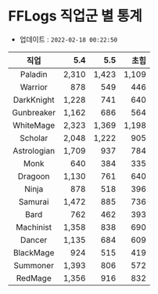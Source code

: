 # FFLogs 직업군 별 통계

- 업데이트 : `2022-02-18 00:22:50`

|직업|5.4|5.5|초힘|
|:-:|-:|-:|-:|
|Paladin|2,310|1,423|1,109|
|Warrior|878|549|446|
|DarkKnight|1,228|741|640|
|Gunbreaker|1,162|686|564|
|WhiteMage|2,323|1,369|1,198|
|Scholar|2,048|1,222|905|
|Astrologian|1,709|937|784|
|Monk|640|384|335|
|Dragoon|1,130|761|640|
|Ninja|878|518|396|
|Samurai|1,472|885|736|
|Bard|762|462|393|
|Machinist|1,358|838|690|
|Dancer|1,135|684|609|
|BlackMage|924|515|419|
|Summoner|1,393|806|572|
|RedMage|1,356|916|832|
